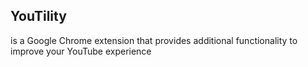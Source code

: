 ## YouTility
is a Google Chrome extension that provides additional functionality to improve your YouTube experience
